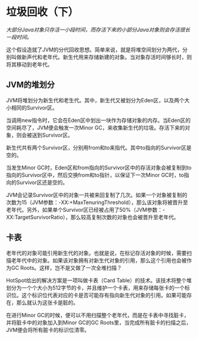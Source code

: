 # 垃圾回收（下）

*大部分Java对象只存活一小段时间，而存活下来的小部分Java对象则会存活很长一段时间。*

这个假设造就了JVM的分代回收思想。简单来说，就是将堆空间划分为两代，分别叫做新声代和老年代。新生代用来存储新建的对象。当对象存活时间够长时，则将其移动到老年代。

## JVM的堆划分

JVM将堆划分为新生代和老生代。其中，新生代又被划分为Eden区，以及两个大小相同的Survivor区。

当调用new指令时，它会在Eden区中划出一块作为存储对象的内存。当Eden区的空间耗尽了，JVM便会触发一次Minor GC，来收集新生代的垃圾。存活下来的对象，则会被送到Survivor区。

新生代共有两个Survivor区，分别用from和to来指代。其中to指向的Survivor区是空的。

当发生Minor GC时，Eden区和from指向的Survivor区中的存活对象会被复制到to指向的Survivor区中，然后交换from和to指针，以保证下一次Minor GC时，to指向的Survivor区还是空的。

JVM会记录Survivor区中的对象一共被来回复制了几次。如果一个对象被复制的次数为15（JVM参数：-XX:+MaxTenuringThreshold），那么该对象将被晋升至老年代。另外，如果单个Survivor区已经被占用了50%（JVM参数：-XX:TargetSurvivorRatio），那么较高复制次数的对象也会被晋升至老年代。

## 卡表

老年代的对象可能引用新生代的对象。也就是说，在标记存活对象的时候，需要扫描老年代中的对象。如果该对象拥有对新生代对象的引用，那么这个引用也会被作为GC Roots。这样，岂不是又做了一次全堆扫描？

HotSpot给出的解决方案是一项叫做卡表（Card Table）的技术。该技术将整个堆划分为一个个大小为512字节的卡，并且维护一个卡表，用来存储每张卡的一个标识位。这个标识位代表对应的卡是否可能存有指向新生代对象的引用。如果可能存在，那么就认为这张卡是脏的。

在进行Minor GC的时候，便可以不用扫描整个老年代，而是在卡表中寻找脏卡，并将脏卡中的对象加入到Minor GC的GC Roots里，当完成所有脏卡的扫描之后，JVM便会将所有脏卡的标识位清零。
